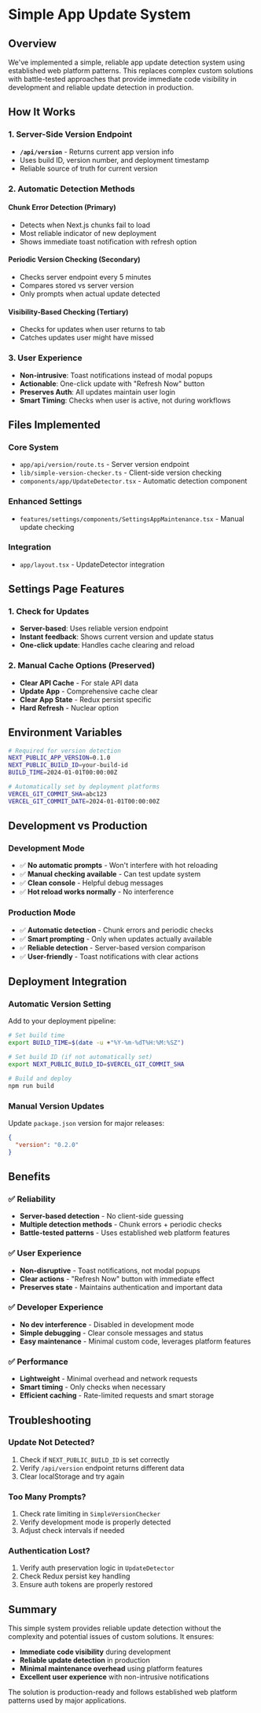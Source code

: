 # Simple App Update System

## Overview

We've implemented a simple, reliable app update detection system using established web platform patterns. This replaces complex custom solutions with battle-tested approaches that provide immediate code visibility in development and reliable update detection in production.

## How It Works

### 1. Server-Side Version Endpoint
- **`/api/version`** - Returns current app version info
- Uses build ID, version number, and deployment timestamp
- Reliable source of truth for current version

### 2. Automatic Detection Methods

#### **Chunk Error Detection (Primary)**
- Detects when Next.js chunks fail to load
- Most reliable indicator of new deployment
- Shows immediate toast notification with refresh option

#### **Periodic Version Checking (Secondary)**
- Checks server endpoint every 5 minutes
- Compares stored vs server version
- Only prompts when actual update detected

#### **Visibility-Based Checking (Tertiary)**
- Checks for updates when user returns to tab
- Catches updates user might have missed

### 3. User Experience
- **Non-intrusive**: Toast notifications instead of modal popups
- **Actionable**: One-click update with "Refresh Now" button
- **Preserves Auth**: All updates maintain user login
- **Smart Timing**: Checks when user is active, not during workflows

## Files Implemented

### Core System
- `app/api/version/route.ts` - Server version endpoint
- `lib/simple-version-checker.ts` - Client-side version checking
- `components/app/UpdateDetector.tsx` - Automatic detection component

### Enhanced Settings
- `features/settings/components/SettingsAppMaintenance.tsx` - Manual update checking

### Integration
- `app/layout.tsx` - UpdateDetector integration

## Settings Page Features

### 1. Check for Updates
- **Server-based**: Uses reliable version endpoint
- **Instant feedback**: Shows current version and update status
- **One-click update**: Handles cache clearing and reload

### 2. Manual Cache Options (Preserved)
- **Clear API Cache** - For stale API data
- **Update App** - Comprehensive cache clear
- **Clear App State** - Redux persist specific
- **Hard Refresh** - Nuclear option

## Environment Variables

```bash
# Required for version detection
NEXT_PUBLIC_APP_VERSION=0.1.0
NEXT_PUBLIC_BUILD_ID=your-build-id
BUILD_TIME=2024-01-01T00:00:00Z

# Automatically set by deployment platforms
VERCEL_GIT_COMMIT_SHA=abc123
VERCEL_GIT_COMMIT_DATE=2024-01-01T00:00:00Z
```

## Development vs Production

### Development Mode
- ✅ **No automatic prompts** - Won't interfere with hot reloading
- ✅ **Manual checking available** - Can test update system
- ✅ **Clean console** - Helpful debug messages
- ✅ **Hot reload works normally** - No interference

### Production Mode
- ✅ **Automatic detection** - Chunk errors and periodic checks
- ✅ **Smart prompting** - Only when updates actually available
- ✅ **Reliable detection** - Server-based version comparison
- ✅ **User-friendly** - Toast notifications with clear actions

## Deployment Integration

### Automatic Version Setting
Add to your deployment pipeline:

```bash
# Set build time
export BUILD_TIME=$(date -u +"%Y-%m-%dT%H:%M:%SZ")

# Set build ID (if not automatically set)
export NEXT_PUBLIC_BUILD_ID=$VERCEL_GIT_COMMIT_SHA

# Build and deploy
npm run build
```

### Manual Version Updates
Update `package.json` version for major releases:
```json
{
  "version": "0.2.0"
}
```

## Benefits

### ✅ Reliability
- **Server-based detection** - No client-side guessing
- **Multiple detection methods** - Chunk errors + periodic checks
- **Battle-tested patterns** - Uses established web platform features

### ✅ User Experience
- **Non-disruptive** - Toast notifications, not modal popups
- **Clear actions** - "Refresh Now" button with immediate effect
- **Preserves state** - Maintains authentication and important data

### ✅ Developer Experience
- **No dev interference** - Disabled in development mode
- **Simple debugging** - Clear console messages and status
- **Easy maintenance** - Minimal custom code, leverages platform features

### ✅ Performance
- **Lightweight** - Minimal overhead and network requests
- **Smart timing** - Only checks when necessary
- **Efficient caching** - Rate-limited requests and smart storage

## Troubleshooting

### Update Not Detected?
1. Check if `NEXT_PUBLIC_BUILD_ID` is set correctly
2. Verify `/api/version` endpoint returns different data
3. Clear localStorage and try again

### Too Many Prompts?
1. Check rate limiting in `SimpleVersionChecker`
2. Verify development mode is properly detected
3. Adjust check intervals if needed

### Authentication Lost?
1. Verify auth preservation logic in `UpdateDetector`
2. Check Redux persist key handling
3. Ensure auth tokens are properly restored

## Summary

This simple system provides reliable update detection without the complexity and potential issues of custom solutions. It ensures:

- **Immediate code visibility** during development
- **Reliable update detection** in production
- **Minimal maintenance overhead** using platform features
- **Excellent user experience** with non-intrusive notifications

The solution is production-ready and follows established web platform patterns used by major applications.
